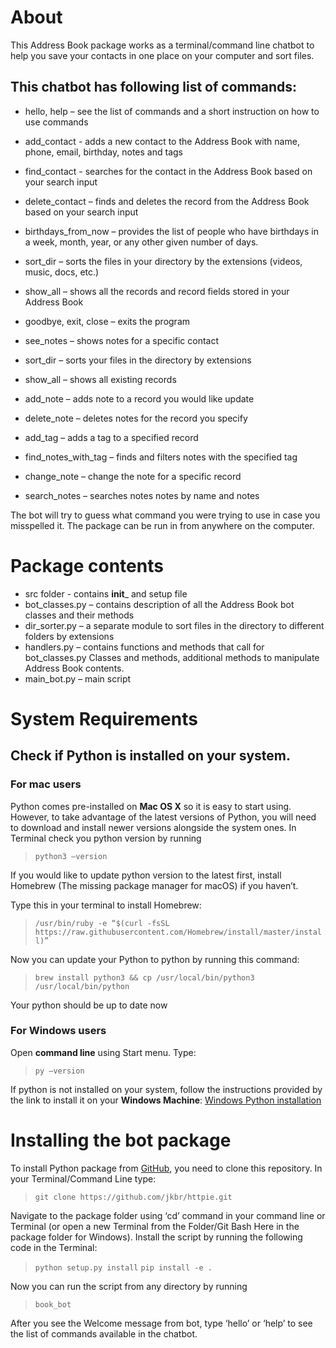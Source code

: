 # About

This Address Book package works as a terminal/command line chatbot to help you save your contacts in one place on your computer and sort files. 

## This chatbot has following list of commands:

* hello, help – see the list of commands and a short instruction on how to use commands

* add_contact - adds a new contact to the Address Book with name, phone, email, birthday, notes and tags

* find_contact - searches for the contact in the Address Book based on your search input

* delete_contact – finds and deletes the record from the Address Book based on your search input

* birthdays_from_now – provides the list of people who have birthdays in a week, month, year, or any other given number of days.

* sort_dir – sorts the files in your directory by the extensions (videos, music, docs, etc.)

* show_all – shows all the records and record fields stored in your Address Book

* goodbye, exit, close – exits the program

* see_notes – shows notes for a specific contact

* sort_dir – sorts your files in the directory by extensions

* show_all – shows all existing records

* add_note – adds note to a record you would like update

* delete_note – deletes notes for the record you specify

* add_tag – adds a tag to a specified record

* find_notes_with_tag – finds and filters notes with the specified tag

* change_note – change the note for a specific record

* search_notes – searches notes notes by name and notes

The bot will try to guess what command you were trying to use in case you misspelled it. The package can be run in from anywhere on the computer.

# Package contents

* src folder - contains __init___ and setup file
* bot_classes.py – contains description of all the Address Book bot classes and their methods
* dir_sorter.py – a separate module to sort files in the directory to different folders by extensions
* handlers.py – contains functions and methods that call for bot_classes.py Classes and methods, additional methods to manipulate Address Book contents.
* main_bot.py – main script

# System Requirements
## Check if Python is installed on your system.
### **For mac users** 
Python comes pre-installed on **Mac OS X** so it is easy to start using. However, to take advantage of the latest versions of Python, you will need to download and install newer versions alongside the system ones. In Terminal check you python version by running 
> `python3 –version`

  If you would like to update python version to the latest first, install Homebrew (The   missing package manager for macOS) if you haven’t.

Type this in your terminal to install Homebrew:

> `/usr/bin/ruby -e “$(curl -fsSL https://raw.githubusercontent.com/Homebrew/install/master/install)”`

Now you can update your Python to python by running this command:

> `brew install python3 && cp /usr/local/bin/python3 /usr/local/bin/python`

 Your python should be up to date now 

### **For Windows users**

Open **command line** using Start menu. Type:

> `py –version`

If python is not installed on your system, follow the instructions provided by the link to install it on your **Windows Machine**: [Windows Python installation](https://phoenixnap.com/kb/how-to-install-python-3-windows)  

# Installing the bot package
To install Python package from [GitHub](https://github.com/dJg-jpeg/Address-Book-with-BlackJack-and-B-tches/tree/main), you need to clone this repository. In your Terminal/Command Line type:

> `git clone https://github.com/jkbr/httpie.git`


Navigate to the package folder using ‘cd’ command in your command line or Terminal (or open a new Terminal from the Folder/Git Bash Here in the package folder for Windows).
Install the script by running the following code in the Terminal:

> `python setup.py install`
> `pip install -e .`

Now you can run the script from any directory by running

> `book_bot`

After you see the Welcome message from bot, type ‘hello’ or ‘help’ to see the list of commands available in the chatbot.
